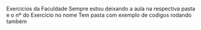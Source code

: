 Exercicios da Faculdade
Sempre estou deixando a aula na respectiva pasta e o nº do Exercício no nome
Tem pasta com exemplo de codigos rodando também
